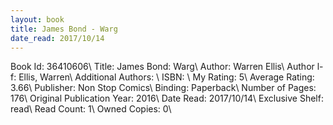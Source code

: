 ```yaml
---
layout: book
title: James Bond - Warg
date_read: 2017/10/14
---
```


Book Id: 36410606\ 
Title: James Bond: Warg\ 
Author: Warren Ellis\ 
Author l-f: Ellis, Warren\ 
Additional Authors: \ 
ISBN: \ 
My Rating: 5\ 
Average Rating: 3.66\ 
Publisher: Non Stop Comics\ 
Binding: Paperback\ 
Number of Pages: 176\ 
Original Publication Year: 2016\ 
Date Read: 2017/10/14\ 
Exclusive Shelf: read\ 
Read Count: 1\ 
Owned Copies: 0\ 

